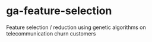 # ga-feature-selection
Feature selection / reduction using genetic algorithms on telecommunication churn customers 
